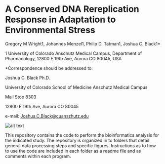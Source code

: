 # A Conserved DNA Rereplication Response in Adaptation to Environmental Stress

Gregory M Wright1, Johannes Menzel1, Philip D. Tatman1, Joshua C. Black1*

1 University of Colorado Anschutz Medical Campus, Department of Pharmacology, 12800 E 19th Ave, Aurora CO 80045, USA


*Correspondence should be addressed to:

Joshua C. Black Ph.D.

University of Colorado School of Medicine Anschutz Medical Campus 

Mail Stop 8303

12800 E 19th Ave, Aurora CO 80045

e-mail: Joshua.C.Black@cuanszhutz.edu


![alt text](https://github.com/blacklabUCD/ReRepMetallothionein/blob/master/images/abstractImage.png?raw=true)

This repository contains the code to perform the bioinformatics analysis for the indicated study. The repository is organized in to folders that detail general data processing steps and specific figures. Instructions as to how to use the code are included in each folder as a readme file and as comments within each program. 
